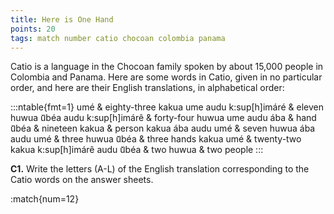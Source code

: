 ```yaml
---
title: Here is One Hand
points: 20 
tags: match number catio chocoan colombia panama
---
```


Catio is a language in the Chocoan family spoken by about 15,000 people in Colombia and Panama. Here are
some words in Catio, given in no particular order, and here are their English translations, in alphabetical order:

:::ntable{fmt=1}
umé & eighty-three
kakua ume audu k:sup[h]imáré & eleven
huwua u᷈béa audu k:sup[h]imárê & forty-four
huwua ume audu ába & hand
u᷈béa & nineteen
kakua & person
kakua ába audu umé & seven
huwua ába audu umé & three
huwua u᷈béa & three hands
kakua umé & twenty-two
kakua k:sup[h]imárê audu u᷈béa & two
huwua & two people
:::

**C1.** Write the letters (A-L) of the English translation corresponding to the Catio words on the answer sheets.

:match{num=12}